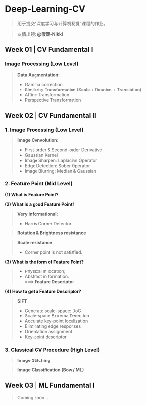 # Deep-Learning-CV
>用于提交“深度学习与计算机视觉”课程的作业。

>友情出镜: **@暖暖-Nikki**

## Week 01 | CV Fundamental I
### Image Processing (Low Level)
>**Data Augmentation:**
>* Gamma correction
>* Similarity Transformation (Scale + Rotation + Translation)
>* Affine Transformation
>* Perspective Transformation

## Week 02 | CV Fundamental II
### 1. Image Processing (Low Level)
>**Image Convolution:**
>* First-order & Second-order Derivative
>* Gaussian Kernel
>* Image Sharpen: Laplacian Operator
>* Edge Detection: Sober Operator
>* Image Blurring: Median & Gaussian
### 2. Feature Point (Mid Level)
**(1) What is Feature Point?**  

**(2) What is a good Feature Point?**
>**Very informational:**
>* Harris Corner Detector  

>**Rotation & Brightness resistance**

>**Scale resistance**
>* Corner point is not satisfied.

**(3) What is the form of Feature Point?**
>* Physical in location;
>* Abstract in formation.  
>===> **Feature Descriptor** 
     

**(4) How to get a Feature Descriptor?**
>**SIFT**
>* Generate scale-space: DoG
>* Scale-space Extrema Detection
>* Accurate key-point localization
>* Eliminating edge responses
>* Orientation assignment
>* Key-point descriptor

### 3. Classical CV Procedure (High Level)
>**Image Stitching**

>**Image Classification (Bow / ML)**

## Week 03 | ML Fundamental I
> Coming soon...
